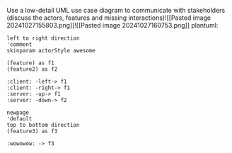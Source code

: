 Use a low-detail UML use case diagram to communicate with stakeholders (discuss the actors, features and missing interactions)![[Pasted image 20241027155803.png]]![[Pasted image 20241027160753.png]]
plantuml:
```
left to right direction
'comment
skinparam actorStyle awesome

(feature) as f1
(feature2) as f2

:client: -left-> f1
:client: -right-> f1
:server: -up-> f1
:server: -down-> f2

newpage
'default
top to bottom direction
(feature3) as f3

:wowowow: -> f3
```